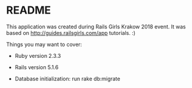 # README
This application was created during Rails Girls Krakow 2018 event. It was based on http://guides.railsgirls.com/app tutorials. :)

Things you may want to cover:

* Ruby version 2.3.3

* Rails version 5.1.6

* Database initialization: run rake db:migrate
